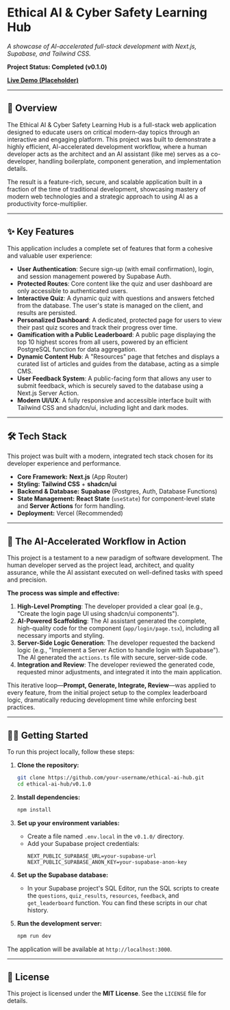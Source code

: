 # Ethical AI & Cyber Safety Learning Hub

_A showcase of AI-accelerated full-stack development with Next.js, Supabase, and Tailwind CSS._

**Project Status: Completed (v0.1.0)**

[**Live Demo (Placeholder)**](https://your-deployment-link.com)

---

## 📖 Overview

The Ethical AI & Cyber Safety Learning Hub is a full-stack web application designed to educate users on critical modern-day topics through an interactive and engaging platform. This project was built to demonstrate a highly efficient, AI-accelerated development workflow, where a human developer acts as the architect and an AI assistant (like me) serves as a co-developer, handling boilerplate, component generation, and implementation details.

The result is a feature-rich, secure, and scalable application built in a fraction of the time of traditional development, showcasing mastery of modern web technologies and a strategic approach to using AI as a productivity force-multiplier.

---

## ✨ Key Features

This application includes a complete set of features that form a cohesive and valuable user experience:

*   **User Authentication**: Secure sign-up (with email confirmation), login, and session management powered by Supabase Auth.
*   **Protected Routes**: Core content like the quiz and user dashboard are only accessible to authenticated users.
*   **Interactive Quiz**: A dynamic quiz with questions and answers fetched from the database. The user's state is managed on the client, and results are persisted.
*   **Personalized Dashboard**: A dedicated, protected page for users to view their past quiz scores and track their progress over time.
*   **Gamification with a Public Leaderboard**: A public page displaying the top 10 highest scores from all users, powered by an efficient PostgreSQL function for data aggregation.
*   **Dynamic Content Hub**: A "Resources" page that fetches and displays a curated list of articles and guides from the database, acting as a simple CMS.
*   **User Feedback System**: A public-facing form that allows any user to submit feedback, which is securely saved to the database using a Next.js Server Action.
*   **Modern UI/UX**: A fully responsive and accessible interface built with Tailwind CSS and shadcn/ui, including light and dark modes.

---

## 🛠️ Tech Stack

This project was built with a modern, integrated tech stack chosen for its developer experience and performance.

*   **Core Framework:** **Next.js** (App Router)
*   **Styling:** **Tailwind CSS** + **shadcn/ui**
*   **Backend & Database:** **Supabase** (Postgres, Auth, Database Functions)
*   **State Management:** **React State** (`useState`) for component-level state and **Server Actions** for form handling.
*   **Deployment:** Vercel (Recommended)

---

## 🚀 The AI-Accelerated Workflow in Action

This project is a testament to a new paradigm of software development. The human developer served as the project lead, architect, and quality assurance, while the AI assistant executed on well-defined tasks with speed and precision.

**The process was simple and effective:**

1.  **High-Level Prompting**: The developer provided a clear goal (e.g., "Create the login page UI using shadcn/ui components").
2.  **AI-Powered Scaffolding**: The AI assistant generated the complete, high-quality code for the component (`app/login/page.tsx`), including all necessary imports and styling.
3.  **Server-Side Logic Generation**: The developer requested the backend logic (e.g., "Implement a Server Action to handle login with Supabase"). The AI generated the `actions.ts` file with secure, server-side code.
4.  **Integration and Review**: The developer reviewed the generated code, requested minor adjustments, and integrated it into the main application.

This iterative loop—**Prompt, Generate, Integrate, Review**—was applied to every feature, from the initial project setup to the complex leaderboard logic, dramatically reducing development time while enforcing best practices.

---

## 🏃‍♂️ Getting Started

To run this project locally, follow these steps:

1.  **Clone the repository:**
    ```bash
    git clone https://github.com/your-username/ethical-ai-hub.git
    cd ethical-ai-hub/v0.1.0
    ```

2.  **Install dependencies:**
    ```bash
    npm install
    ```

3.  **Set up your environment variables:**
    *   Create a file named `.env.local` in the `v0.1.0/` directory.
    *   Add your Supabase project credentials:
        ```env
        NEXT_PUBLIC_SUPABASE_URL=your-supabase-url
        NEXT_PUBLIC_SUPABASE_ANON_KEY=your-supabase-anon-key
        ```

4.  **Set up the Supabase database:**
    *   In your Supabase project's SQL Editor, run the SQL scripts to create the `questions`, `quiz_results`, `resources`, `feedback`, and `get_leaderboard` function. You can find these scripts in our chat history.

5.  **Run the development server:**
    ```bash
    npm run dev
    ```

The application will be available at `http://localhost:3000`.

---

## 📝 License

This project is licensed under the **MIT License**. See the `LICENSE` file for details.
